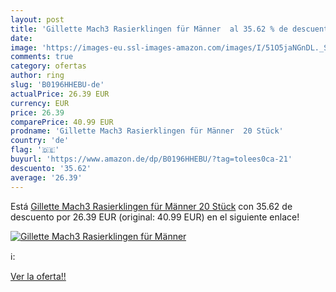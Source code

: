 ```yaml
---
layout: post
title: 'Gillette Mach3 Rasierklingen für Männer  al 35.62 % de descuento'
date: 
image: 'https://images-eu.ssl-images-amazon.com/images/I/51O5jaNGnDL._SL200_.jpg'
comments: true
category: ofertas
author: ring
slug: 'B0196HHEBU-de'
actualPrice: 26.39 EUR
currency: EUR
price: 26.39
comparePrice: 40.99 EUR
prodname: 'Gillette Mach3 Rasierklingen für Männer  20 Stück'
country: 'de'
flag: '🇩🇪'
buyurl: 'https://www.amazon.de/dp/B0196HHEBU/?tag=tolees0ca-21'
descuento: '35.62'
average: '26.39'
---
```


Está [Gillette Mach3 Rasierklingen für Männer  20 Stück](https://www.amazon.de/dp/B0196HHEBU/?tag=tolees0ca-21) con 35.62 de descuento por 26.39 EUR (original: 40.99 EUR) en el siguiente enlace!

[![Gillette Mach3 Rasierklingen für Männer ](https://images-eu.ssl-images-amazon.com/images/I/51O5jaNGnDL._SL200_.jpg)](https://www.amazon.de/dp/B0196HHEBU/?tag=tolees0ca-21)

ℹ️:


[Ver la oferta!!](https://www.amazon.de/dp/B0196HHEBU/?tag=tolees0ca-21)
